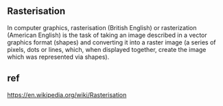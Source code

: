 ## Rasterisation
In computer graphics, rasterisation (British English) or rasterization (American English) is the task of taking an image described in a vector graphics format (shapes) and converting it into a raster image (a series of pixels, dots or lines, which, when displayed together, create the image which was represented via shapes).


## ref
https://en.wikipedia.org/wiki/Rasterisation
